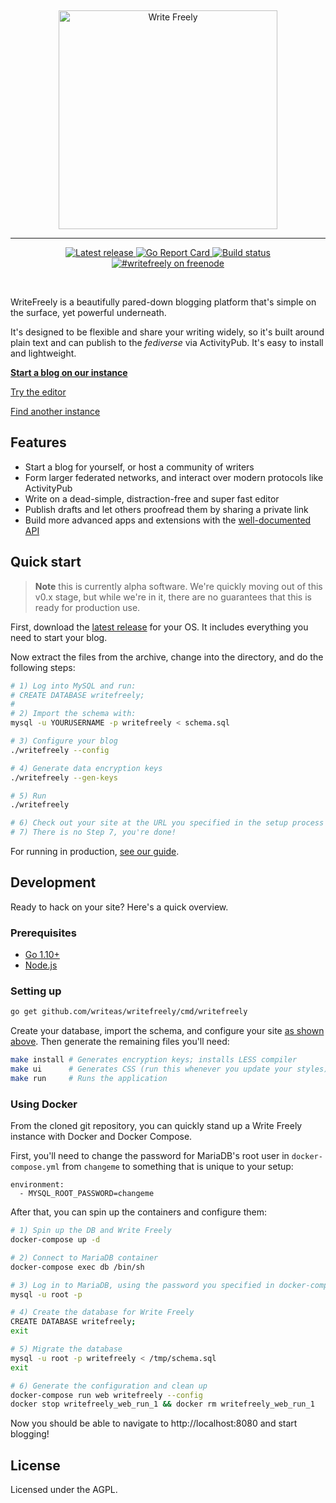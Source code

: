 &nbsp;
<p align="center">
	<a href="https://writefreely.org"><img src="https://writefreely.org/img/writefreely.svg" width="350px" alt="Write Freely" /></a>
</p>
<hr />
<p align="center">
	<a href="https://github.com/writeas/writefreely/releases/">
		<img src="https://img.shields.io/github/release/writeas/writefreely.svg" alt="Latest release" />
	</a>
	<a href="https://goreportcard.com/report/github.com/writeas/writefreely">
		<img src="https://goreportcard.com/badge/github.com/writeas/writefreely" alt="Go Report Card" />
	</a>
	<a href="https://travis-ci.org/writeas/writefreely">
		<img src="https://travis-ci.org/writeas/writefreely.svg" alt="Build status" />
	</a>
	<a href="http://webchat.freenode.net/?channels=writefreely">
		<img alt="#writefreely on freenode" src="https://img.shields.io/badge/freenode-%23writefreely-blue.svg" />
	</a>
</p>
&nbsp;

WriteFreely is a beautifully pared-down blogging platform that's simple on the surface, yet powerful underneath.

It's designed to be flexible and share your writing widely, so it's built around plain text and can publish to the _fediverse_ via ActivityPub. It's easy to install and lightweight.

**[Start a blog on our instance](https://write.as/new/blog/federated)**

[Try the editor](https://write.as/new)

[Find another instance](https://writefreely.org/instances)

## Features

* Start a blog for yourself, or host a community of writers
* Form larger federated networks, and interact over modern protocols like ActivityPub
* Write on a dead-simple, distraction-free and super fast editor
* Publish drafts and let others proofread them by sharing a private link
* Build more advanced apps and extensions with the [well-documented API](https://developers.write.as/docs/api/)

## Quick start

> **Note** this is currently alpha software. We're quickly moving out of this v0.x stage, but while we're in it, there are no guarantees that this is ready for production use.

First, download the [latest release](https://github.com/writeas/writefreely/releases/latest) for your OS. It includes everything you need to start your blog.

Now extract the files from the archive, change into the directory, and do the following steps:

```bash
# 1) Log into MySQL and run:
# CREATE DATABASE writefreely;
#
# 2) Import the schema with:
mysql -u YOURUSERNAME -p writefreely < schema.sql

# 3) Configure your blog
./writefreely --config

# 4) Generate data encryption keys
./writefreely --gen-keys

# 5) Run
./writefreely

# 6) Check out your site at the URL you specified in the setup process
# 7) There is no Step 7, you're done!
```

For running in production, [see our guide](https://writefreely.org/start#production).

## Development

Ready to hack on your site? Here's a quick overview.

### Prerequisites

* [Go 1.10+](https://golang.org/dl/)
* [Node.js](https://nodejs.org/en/download/)

### Setting up

```bash
go get github.com/writeas/writefreely/cmd/writefreely
```

Create your database, import the schema, and configure your site [as shown above](#quick-start). Then generate the remaining files you'll need:

```bash
make install # Generates encryption keys; installs LESS compiler
make ui      # Generates CSS (run this whenever you update your styles)
make run     # Runs the application
```

### Using Docker

From the cloned git repository, you can quickly stand up a Write Freely instance with Docker and Docker Compose.

First, you'll need to change the password for MariaDB's root user in `docker-compose.yml` from `changeme` to something that is unique to your setup:

```
environment:
  - MYSQL_ROOT_PASSWORD=changeme
```

After that, you can spin up the containers and configure them:

```bash
# 1) Spin up the DB and Write Freely
docker-compose up -d

# 2) Connect to MariaDB container
docker-compose exec db /bin/sh

# 3) Log in to MariaDB, using the password you specified in docker-compose.yml
mysql -u root -p

# 4) Create the database for Write Freely
CREATE DATABASE writefreely;
exit

# 5) Migrate the database
mysql -u root -p writefreely < /tmp/schema.sql
exit

# 6) Generate the configuration and clean up
docker-compose run web writefreely --config
docker stop writefreely_web_run_1 && docker rm writefreely_web_run_1
```

Now you should be able to navigate to http://localhost:8080 and start blogging!

## License

Licensed under the AGPL.
